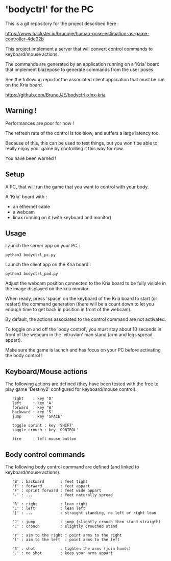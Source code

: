 
# 'bodyctrl' for the PC

This is a git repository for the project described here :

https://www.hackster.io/brunojje/human-pose-estimation-as-game-controller-4de02b


This project implement a server that will convert control commands to keyboard/mouse actions.

The commands are generated by an application running on a 'Kria' board that implement blazepose to generate commands from the user poses.

See the following repo for the associated client application that must be run on the Kria board.

https://github.com/BrunoJJE/bodyctrl-xlnx-kria


## Warning !

Performances are poor for now !

The refresh rate of the control is too slow, and suffers a large latency too.

Because of this, this can be used to test things, but you won't be able to really enjoy your game by controlling it this way for now. 

You have been warned !


## Setup

A PC, that will run the game that you want to control with your body.

A 'Kria' board with :
- an ethernet cable
- a webcam
- linux running on it (with keyboard and monitor)


## Usage

Launch the server app on your PC :

    python3 bodyctrl_pc.py

Launch the client app on the Kria board :

    python3 bodyctrl_pad.py


Adjust the webcam position connected to the Kria board to be fully visible in the image displayed on the kria monitor.

When ready, press 'space' on the keyboard of the Kria board to start (or restart) the command generation (there will be a count down to let you enough time to get back in position in front of the webcam).

By default, the actions associated to the control command are not activated.

To toggle on and off the 'body control', you must stay about 10 seconds in front of the webcam in the 'vitruvian' man stand (arm and legs spread appart).

Make sure the game is launch and has focus on your PC before activating the body control !


## Keyboard/Mouse actions

The following actions are defined (they have been tested with the free to play game 'Destiny2' configured for
keyboard/mouse control).

       right    : key 'D'
       left     : key 'A'
       forward  : key 'W'
       backward : key 'S'
       jump     : key 'SPACE'

       toggle sprint : key 'SHIFT'
       toggle crouch : key 'CONTROL'

       fire     : left mouse button


## Body control commands

The following body control command are defined (and linked to keyboard/mouse actions).

       'B' : backward       : feet tight
       'f' : forward        : feet appart
       'F' : sprint forward : feet wide appart
       '-' : ...            : feet naturally spread

       'R' : right          : lean right
       'L' : left           : lean left
       '|' : ...            : straight standing, no left or right lean

       'J' : jump           : jump (slightly crouch then stand straigth)
       'C' : crouch         : slightly crouched stand

       'r' : aim to the right : point arms to the right
       'l' : aim to the left  : point arms to the left

       'S' : shot           : tighten the arms (join hands)
       '.' : no shot        : keep your arms appart


